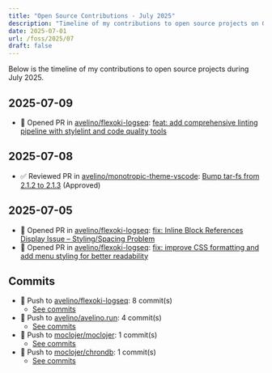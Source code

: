 ```yaml
---
title: "Open Source Contributions - July 2025"
description: "Timeline of my contributions to open source projects on GitHub during July 2025."
date: 2025-07-01
url: /foss/2025/07
draft: false
---
```


Below is the timeline of my contributions to open source projects during July 2025.

## 2025-07-09

- 🔀 Opened PR in [avelino/flexoki-logseq](https://github.com/avelino/flexoki-logseq): [feat: add comprehensive linting pipeline with stylelint and code quality tools](https://github.com/avelino/flexoki-logseq/pull/12)

## 2025-07-08

- ✅ Reviewed PR in [avelino/monotropic-theme-vscode](https://github.com/avelino/monotropic-theme-vscode): [Bump tar-fs from 2.1.2 to 2.1.3](https://github.com/avelino/monotropic-theme-vscode/pull/24#pullrequestreview-2997929872) (Approved)

## 2025-07-05

- 🔀 Opened PR in [avelino/flexoki-logseq](https://github.com/avelino/flexoki-logseq): [fix: Inline Block References Display Issue – Styling/Spacing Problem](https://github.com/avelino/flexoki-logseq/pull/11)
- 🔀 Opened PR in [avelino/flexoki-logseq](https://github.com/avelino/flexoki-logseq): [fix: improve CSS formatting and add menu styling for better readability](https://github.com/avelino/flexoki-logseq/pull/10)

## Commits

- 🔨 Push to [avelino/flexoki-logseq](https://github.com/avelino/flexoki-logseq): 8 commit(s)
  - [See commits](https://github.com/avelino/flexoki-logseq/commits?author=avelino&since=2025-07-01T00:00:00Z&until=2025-07-31T23:59:59Z)
- 🔨 Push to [avelino/avelino.run](https://github.com/avelino/avelino.run): 4 commit(s)
  - [See commits](https://github.com/avelino/avelino.run/commits?author=avelino&since=2025-07-01T00:00:00Z&until=2025-07-31T23:59:59Z)
- 🔨 Push to [moclojer/moclojer](https://github.com/moclojer/moclojer): 1 commit(s)
  - [See commits](https://github.com/moclojer/moclojer/commits?author=avelino&since=2025-07-01T00:00:00Z&until=2025-07-31T23:59:59Z)
- 🔨 Push to [moclojer/chrondb](https://github.com/moclojer/chrondb): 1 commit(s)
  - [See commits](https://github.com/moclojer/chrondb/commits?author=avelino&since=2025-07-01T00:00:00Z&until=2025-07-31T23:59:59Z)


